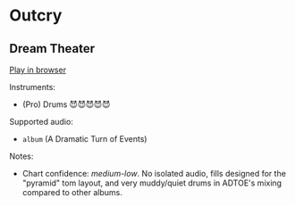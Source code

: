 # Outcry

## Dream Theater


[Play in browser](http://pages.cs.wisc.edu/~tolly/customs/dream-theater/outcry)

Instruments:

  * (Pro) Drums 😈😈😈😈😈

Supported audio:

  * `album` (A Dramatic Turn of Events)

Notes:

  * Chart confidence: *medium-low*. No isolated audio, fills designed for the "pyramid" tom layout, and very muddy/quiet drums in ADTOE's mixing compared to other albums.

